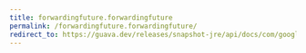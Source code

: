 ```yaml
---
title: forwardingfuture.forwardingfuture
permalink: /forwardingfuture.forwardingfuture/
redirect_to: https://guava.dev/releases/snapshot-jre/api/docs/com/google/common/util/concurrent/ForwardingFuture.html#ForwardingFuture--
---
```

